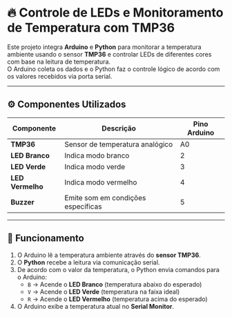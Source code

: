 # 🔥 Controle de LEDs e Monitoramento de Temperatura com TMP36

Este projeto integra **Arduino** e **Python** para monitorar a temperatura ambiente usando o sensor **TMP36** e controlar LEDs de diferentes cores com base na leitura de temperatura.  
O Arduino coleta os dados e o Python faz o controle lógico de acordo com os valores recebidos via porta serial.

---

## ⚙️ Componentes Utilizados

| Componente        | Descrição                                 | Pino Arduino |
|-------------------|-------------------------------------------|--------------|
| **TMP36**         | Sensor de temperatura analógico            | A0           |
| **LED Branco**    | Indica modo branco                        | 2            |
| **LED Verde**     | Indica modo verde                         | 3            |
| **LED Vermelho**  | Indica modo vermelho                      | 4            |
| **Buzzer**        | Emite som em condições específicas         | 5            |

---

## 🧠 Funcionamento

1. O Arduino lê a temperatura ambiente através do **sensor TMP36**.  
2. O **Python** recebe a leitura via comunicação serial.  
3. De acordo com o valor da temperatura, o Python envia comandos para o Arduino:  
   - `B` → Acende o **LED Branco** (temperatura abaixo do esperado)  
   - `V` → Acende o **LED Verde** (temperatura na faixa ideal)  
   - `R` → Acende o **LED Vermelho** (temperatura acima do esperado)  
4. O Arduino exibe a temperatura atual no **Serial Monitor**.  